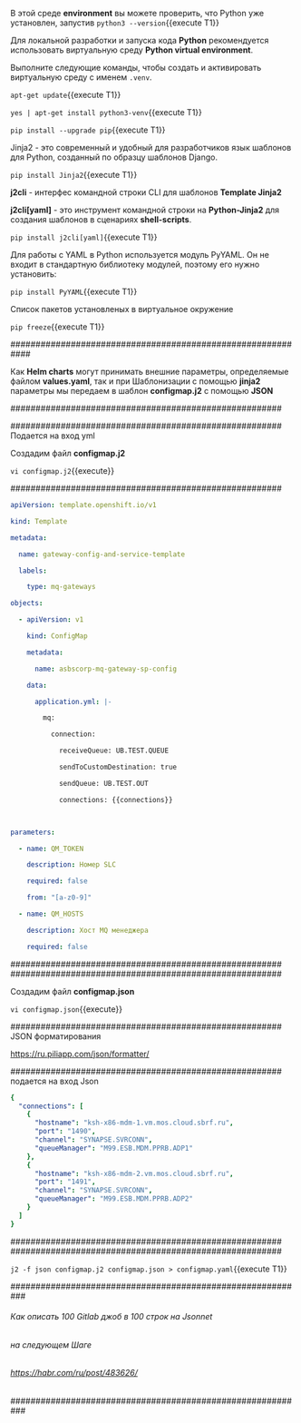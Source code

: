 
В этой среде **environment** вы можете проверить, что Python уже установлен, запустив `python3 --version`{{execute T1}}

Для локальной разработки и запуска кода **Python** рекомендуется использовать виртуальную среду **Python virtual environment**.

Выполните следующие команды, чтобы создать и активировать виртуальную среду с именем `.venv`.

`apt-get update`{{execute T1}}

`yes | apt-get install python3-venv`{{execute T1}}

`pip install --upgrade pip`{{execute T1}}

Jinja2 - это современный и удобный для разработчиков язык шаблонов для Python, созданный по образцу шаблонов Django. 

`pip install Jinja2`{{execute T1}}

**j2cli** - интерфес командной строки CLI  для шаблонов **Template Jinja2**

**j2cli[yaml]** - это инструмент командной строки на **Python-Jinja2** для создания шаблонов в сценариях **shell-scripts**.

`pip install j2cli[yaml]`{{execute T1}}

Для работы с YAML в Python используется модуль PyYAML. Он не входит в стандартную библиотеку модулей, поэтому его нужно установить:

`pip install PyYAML`{{execute T1}}

Список пакетов установленых в виртуальное окружение

`pip freeze`{{execute T1}}

############################################################

Как **Helm charts** могут принимать внешние параметры, определяемые файлом **values.yaml**, 
так и при Шаблонизации с помощью **jinja2**  параметры мы передаем в шаблон **configmap.j2** с помощью **JSON**

######################################################


######################################################
Подается на вход yml

Создадим файл **configmap.j2**

`vi configmap.j2`{{execute}}

######################################################

```yaml
apiVersion: template.openshift.io/v1

kind: Template

metadata:

  name: gateway-config-and-service-template

  labels:

    type: mq-gateways

objects:

  - apiVersion: v1

    kind: ConfigMap

    metadata:

      name: asbscorp-mq-gateway-sp-config

    data:

      application.yml: |-

        mq:

          connection:

            receiveQueue: UB.TEST.QUEUE

            sendToCustomDestination: true

            sendQueue: UB.TEST.OUT

            connections: {{connections}}



parameters:

  - name: QM_TOKEN

    description: Номер SLC

    required: false

    from: "[a-z0-9]"

  - name: QM_HOSTS

    description: Хост MQ менеджера

    required: false
```
  
######################################################
######################################################

Создадим файл **configmap.json**

`vi configmap.json`{{execute}}

######################################################
JSON форматирования

https://ru.piliapp.com/json/formatter/

######################################################
подается на вход Json 

```yaml
{
  "connections": [
    {
      "hostname": "ksh-x86-mdm-1.vm.mos.cloud.sbrf.ru",
      "port": "1490",
      "channel": "SYNAPSE.SVRCONN",
      "queueManager": "M99.ESB.MDM.PPRB.ADP1"
    },
    {
      "hostname": "ksh-x86-mdm-2.vm.mos.cloud.sbrf.ru",
      "port": "1491",
      "channel": "SYNAPSE.SVRCONN",
      "queueManager": "M99.ESB.MDM.PPRB.ADP2"
    }
  ]
}
```

######################################################
######################################################


`j2 -f json configmap.j2 configmap.json > configmap.yaml`{{execute T1}}

###########################################################
######   Как описать 100 Gitlab джоб в 100 строк на Jsonnet
######   на следующем Шаге 
######   https://habr.com/ru/post/483626/
###########################################################


